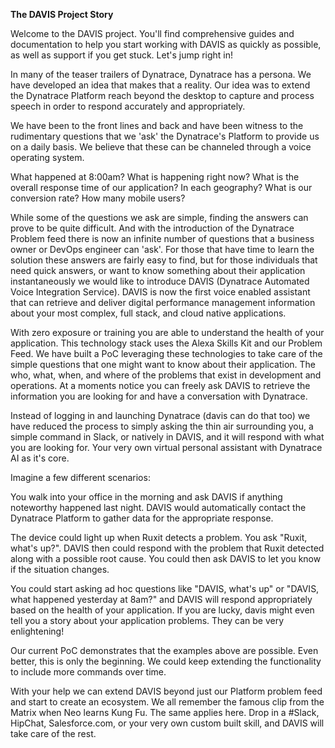 **The DAVIS Project Story**

Welcome to the DAVIS project. You'll find comprehensive guides and documentation to help you start working with DAVIS as quickly as possible, as well as support if you get stuck. Let's jump right in!

In many of the teaser trailers of Dynatrace, Dynatrace has a persona. We have developed an idea that makes that a reality. Our idea was to extend the Dynatrace Platform reach beyond the desktop to capture and process speech in order to respond accurately and appropriately.

We have been to the front lines and back and have been witness to the rudimentary questions that we 'ask' the Dynatrace's Platform to provide us on a daily basis. We believe that these can be channeled through a voice operating system.

What happened at 8:00am? What is happening right now? What is the overall response time of our application? In each geography? What is our conversion rate? How many mobile users?

While some of the questions we ask are simple, finding the answers can prove to be quite difficult. And with the introduction of the Dynatrace Problem feed there is now an infinite number of questions that a business owner or DevOps engineer can 'ask'. For those that have time to learn the solution these answers are fairly easy to find, but for those individuals that need quick answers, or want to know something about their application instantaneously we would like to introduce DAVIS (Dynatrace Automated Voice Integration Service). DAVIS is now the first voice enabled assistant that can retrieve and deliver digital performance management information about your most complex, full stack, and cloud native applications.

With zero exposure or training you are able to understand the health of your application. This technology stack uses the Alexa Skills Kit and our Problem Feed. We have built a PoC leveraging these technologies to take care of the simple questions that one might want to know about their application. The who, what, when, and where of the problems that exist in development and operations. At a moments notice you can freely ask DAVIS to retrieve the information you are looking for and have a conversation with Dynatrace.

Instead of logging in and launching Dynatrace (davis can do that too) we have reduced the process to simply asking the thin air surrounding you, a simple command in Slack, or natively in DAVIS, and it will respond with what you are looking for. Your very own virtual personal assistant with Dynatrace AI as it's core.

Imagine a few different scenarios:

You walk into your office in the morning and ask DAVIS if anything noteworthy happened last night. DAVIS would automatically contact the Dynatrace Platform to gather data for the appropriate response.

The device could light up when Ruxit detects a problem. You ask "Ruxit, what's up?". DAVIS then could respond with the problem that Ruxit detected along with a possible root cause. You could then ask DAVIS to let you know if the situation changes.

You could start asking ad hoc questions like "DAVIS, what's up" or "DAVIS, what happened yesterday at 8am?" and DAVIS will respond appropriately based on the health of your application. If you are lucky, davis might even tell you a story about your application problems. They can be very enlightening!

Our current PoC demonstrates that the examples above are possible. Even better, this is only the beginning. We could keep extending the functionality to include more commands over time.

With your help we can extend DAVIS beyond just our Platform problem feed and start to create an ecosystem. We all remember the famous clip from the Matrix when Neo learns Kung Fu. The same applies here. Drop in a #Slack, HipChat, Salesforce.com, or your very own custom built skill, and DAVIS will take care of the rest.
